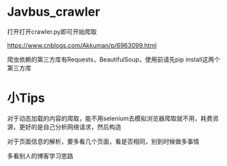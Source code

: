 # Javbus_crawler
打开打开crawler.py即可开始爬取

https://www.cnblogs.com/Akkuman/p/6963099.html

爬虫依赖的第三方库有Requests，BeautifulSoup，使用前请先pip install这两个第三方库

# 小Tips
对于动态加载的内容的爬取，能不用selenium去模拟浏览器爬取就不用，耗费资源，更好的是自己分析网络请求，然后构造

对于页面信息的解析，要多看几个页面，看是否相同，别到时候做多事情

多看别人的博客学习思路

